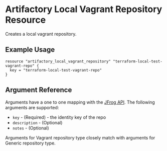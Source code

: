 # Artifactory Local Vagrant Repository Resource

Creates a local vagrant repository.

## Example Usage

```hcl
resource "artifactory_local_vagrant_repository" "terraform-local-test-vagrant-repo" {
  key = "terraform-local-test-vagrant-repo"
}
```

## Argument Reference

Arguments have a one to one mapping with the [JFrog API](https://www.jfrog.com/confluence/display/RTF/Repository+Configuration+JSON). The following arguments are supported:

* `key` - (Required) - the identity key of the repo
* `description` - (Optional)
* `notes` - (Optional)

Arguments for Vagrant repository type closely match with arguments for Generic repository type. 

